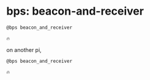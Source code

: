 # bps: beacon-and-receiver

```bash
@bps beacon_and_receiver
```

```text
🔥
```

on another pi,

```bash
@bps beacon_and_receiver
```

```text
🔥
```
